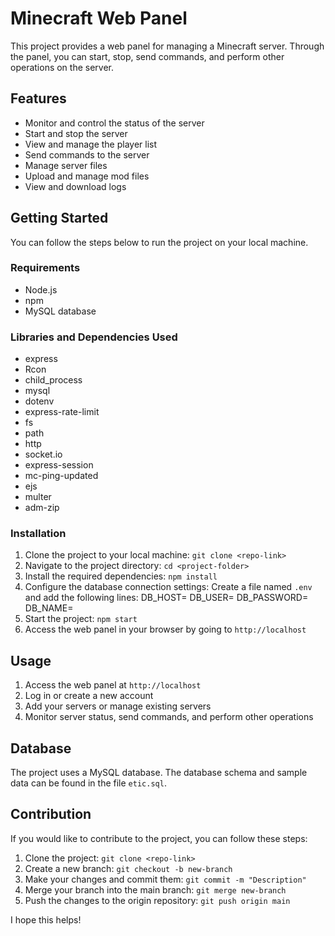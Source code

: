 # Minecraft Web Panel

This project provides a web panel for managing a Minecraft server. Through the panel, you can start, stop, send commands, and perform other operations on the server.

## Features

- Monitor and control the status of the server
- Start and stop the server
- View and manage the player list
- Send commands to the server
- Manage server files
- Upload and manage mod files
- View and download logs

## Getting Started

You can follow the steps below to run the project on your local machine.

### Requirements

- Node.js
- npm
- MySQL database

### Libraries and Dependencies Used

- express
- Rcon
- child_process
- mysql
- dotenv
- express-rate-limit
- fs
- path
- http
- socket.io
- express-session
- mc-ping-updated
- ejs
- multer
- adm-zip

### Installation

1. Clone the project to your local machine: `git clone <repo-link>`
2. Navigate to the project directory: `cd <project-folder>`
3. Install the required dependencies: `npm install`
4. Configure the database connection settings: Create a file named `.env` and add the following lines:
DB_HOST=<database-server-address>
DB_USER=<database-username>
DB_PASSWORD=<database-password>
DB_NAME=<database-name>
5. Start the project: `npm start`
6. Access the web panel in your browser by going to `http://localhost`

## Usage

1. Access the web panel at `http://localhost`
2. Log in or create a new account
3. Add your servers or manage existing servers
4. Monitor server status, send commands, and perform other operations

## Database

The project uses a MySQL database. The database schema and sample data can be found in the file `etic.sql`.

## Contribution

If you would like to contribute to the project, you can follow these steps:

1. Clone the project: `git clone <repo-link>`
2. Create a new branch: `git checkout -b new-branch`
3. Make your changes and commit them: `git commit -m "Description"`
4. Merge your branch into the main branch: `git merge new-branch`
5. Push the changes to the origin repository: `git push origin main`

I hope this helps!

